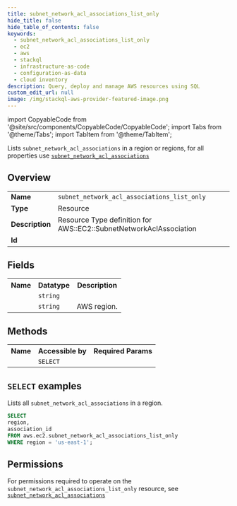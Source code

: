 ```yaml
---
title: subnet_network_acl_associations_list_only
hide_title: false
hide_table_of_contents: false
keywords:
  - subnet_network_acl_associations_list_only
  - ec2
  - aws
  - stackql
  - infrastructure-as-code
  - configuration-as-data
  - cloud inventory
description: Query, deploy and manage AWS resources using SQL
custom_edit_url: null
image: /img/stackql-aws-provider-featured-image.png
---
```


import CopyableCode from '@site/src/components/CopyableCode/CopyableCode';
import Tabs from '@theme/Tabs';
import TabItem from '@theme/TabItem';

Lists <code>subnet_network_acl_associations</code> in a region or regions, for all properties use <a href="/services/serviceName/subnet_network_acl_associations/"><code>subnet_network_acl_associations</code></a>

## Overview
<table>
<tbody>
<tr><td><b>Name</b></td><td><code>subnet_network_acl_associations_list_only</code></td></tr>
<tr><td><b>Type</b></td><td>Resource</td></tr>
<tr><td><b>Description</b></td><td>Resource Type definition for AWS::EC2::SubnetNetworkAclAssociation</td></tr>
<tr><td><b>Id</b></td><td><CopyableCode code="aws.ec2.subnet_network_acl_associations_list_only" /></td></tr>
</tbody>
</table>

## Fields
<table>
<tbody>
<tr><th>Name</th><th>Datatype</th><th>Description</th></tr><tr><td><CopyableCode code="association_id" /></td><td><code>string</code></td><td></td></tr>
<tr><td><CopyableCode code="region" /></td><td><code>string</code></td><td>AWS region.</td></tr>
</tbody>
</table>

## Methods

<table>
<tbody>
  <tr>
    <th>Name</th>
    <th>Accessible by</th>
    <th>Required Params</th>
  </tr>
  <tr>
    <td><CopyableCode code="list_resources" /></td>
    <td><code>SELECT</code></td>
    <td><CopyableCode code="region" /></td>
  </tr>
</tbody>
</table>

## `SELECT` examples
Lists all <code>subnet_network_acl_associations</code> in a region.
```sql
SELECT
region,
association_id
FROM aws.ec2.subnet_network_acl_associations_list_only
WHERE region = 'us-east-1';
```


## Permissions

For permissions required to operate on the <code>subnet_network_acl_associations_list_only</code> resource, see <a href="/services/ec2/subnet_network_acl_associations/#permissions"><code>subnet_network_acl_associations</code></a>

